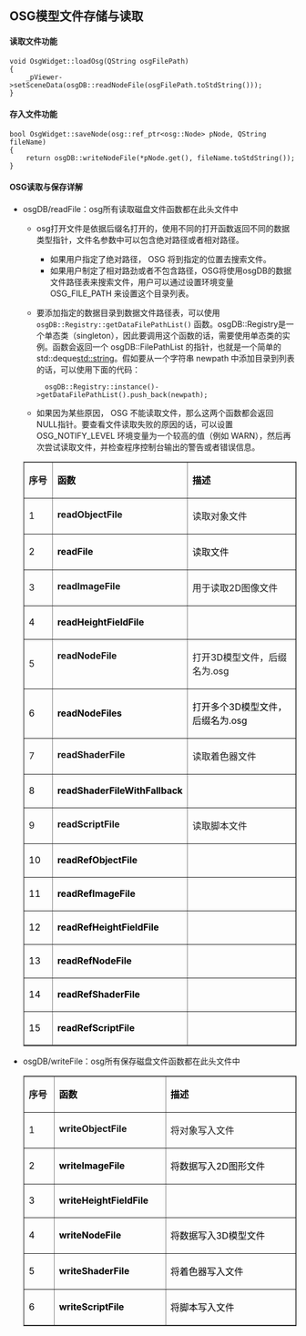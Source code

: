 ## OSG模型文件存储与读取
#### 读取文件功能

	void OsgWidget::loadOsg(QString osgFilePath)
	{
	    _pViewer->setSceneData(osgDB::readNodeFile(osgFilePath.toStdString()));
	}

#### 存入文件功能

	bool OsgWidget::saveNode(osg::ref_ptr<osg::Node> pNode, QString fileName)
	{
	    return osgDB::writeNodeFile(*pNode.get(), fileName.toStdString());
	}

#### OSG读取与保存详解
- osgDB/readFile：osg所有读取磁盘文件函数都在此头文件中
	- osg打开文件是依据后缀名打开的，使用不同的打开函数返回不同的数据类型指针，文件名参数中可以包含绝对路径或者相对路径。
		- 如果用户指定了绝对路径， OSG 将到指定的位置去搜索文件。
		- 如果用户制定了相对路劲或者不包含路径，OSG将使用osgDB的数据文件路径表来搜索文件，用户可以通过设置环境变量 OSG_FILE_PATH 来设置这个目录列表。
	- 要添加指定的数据目录到数据文件路径表，可以使用`osgDB::Registry::getDataFilePathList()` 函数。osgDB::Registry是一个单态类（singleton），因此要调用这个函数的话，需要使用单态类的实例。函数会返回一个 osgDB::FilePathList 的指针，也就是一个简单的 std::deque<std::string>。假如要从一个字符串 newpath 中添加目录到列表的话，可以使用下面的代码：
	
			osgDB::Registry::instance()->getDataFilePathList().push_back(newpath);
	- 如果因为某些原因， OSG 不能读取文件，那么这两个函数都会返回 NULL指针。要查看文件读取失败的原因的话，可以设置 OSG_NOTIFY_LEVEL 环境变量为一个较高的值（例如 WARN），然后再次尝试读取文件，并检查程序控制台输出的警告或者错误信息。
	<table border="1" cellspacing="0"><tbody><tr><td style="width:35.2pt;"> <p style="margin-left:0cm;"><strong>序号</strong></p> </td><td style="width:142.8pt;"> <p style="margin-left:0cm;"><strong><span style="color:#000000;">函数</span></strong></p> </td><td style="width:233.9pt;"> <p style="margin-left:0cm;"><strong><span style="color:#000000;">描述</span></strong></p> </td></tr><tr><td style="width:35.2pt;"> <p style="margin-left:0cm;">1</p> </td><td style="vertical-align:top;width:142.8pt;"> <p style="margin-left:0cm;"><strong>readObjectFile</strong></p> </td><td style="vertical-align:top;width:233.9pt;"> <p style="margin-left:0cm;">读取对象文件</p> </td></tr><tr><td style="width:35.2pt;"> <p style="margin-left:0cm;"><span style="color:#000000;">2</span></p> </td><td style="width:142.8pt;"> <p style="margin-left:0cm;"><strong><span style="color:#000000;">readFile</span></strong></p> </td><td style="width:233.9pt;"> <p style="margin-left:0cm;"><span style="color:#000000;">读取文件</span></p> </td></tr><tr><td style="width:35.2pt;"> <p style="margin-left:0cm;">3</p> </td><td style="vertical-align:top;width:142.8pt;"> <p style="margin-left:0cm;"><strong>readImageFile</strong></p> </td><td style="vertical-align:top;width:233.9pt;"> <p style="margin-left:0cm;">用于读取2D图像文件</p> </td></tr><tr><td style="width:35.2pt;"> <p style="margin-left:0cm;"><span style="color:#000000;">4</span></p> </td><td style="width:142.8pt;"> <p style="margin-left:0cm;"><strong><span style="color:#000000;">readHeightFieldFile</span></strong></p> </td><td style="width:233.9pt;"> <p style="margin-left:0cm;"></p> </td></tr><tr><td style="width:35.2pt;"> <p style="margin-left:0cm;">5</p> </td><td style="vertical-align:top;width:142.8pt;"> <p style="margin-left:0cm;"><strong>readNodeFile</strong></p> </td><td style="vertical-align:top;width:233.9pt;"> <p style="margin-left:0cm;">打开3D模型文件，后缀名为.osg</p> </td></tr><tr><td style="width:35.2pt;"> <p style="margin-left:0cm;"><span style="color:#000000;">6</span></p> </td><td style="width:142.8pt;"> <p style="margin-left:0cm;"><strong><span style="color:#000000;">readNodeFiles</span></strong></p> </td><td style="width:233.9pt;"> <p style="margin-left:0cm;"><span style="color:#000000;">打开多个</span><span style="color:#000000;">3D</span><span style="color:#000000;">模型文件，后缀名为</span><span style="color:#000000;">.osg</span></p> </td></tr><tr><td style="width:35.2pt;"> <p style="margin-left:0cm;">7</p> </td><td style="vertical-align:top;width:142.8pt;"> <p style="margin-left:0cm;"><strong>readShaderFile</strong></p> </td><td style="vertical-align:top;width:233.9pt;"> <p style="margin-left:0cm;">读取着色器文件</p> </td></tr><tr><td style="width:35.2pt;"> <p style="margin-left:0cm;"><span style="color:#000000;">8</span></p> </td><td style="width:142.8pt;"> <p style="margin-left:0cm;"><strong><span style="color:#000000;">readShaderFileWithFallback</span></strong></p> </td><td style="width:233.9pt;"> <p style="margin-left:0cm;"></p> </td></tr><tr><td style="width:35.2pt;"> <p style="margin-left:0cm;">9</p> </td><td style="vertical-align:top;width:142.8pt;"> <p style="margin-left:0cm;"><strong>readScriptFile</strong></p> </td><td style="vertical-align:top;width:233.9pt;"> <p style="margin-left:0cm;">读取脚本文件</p> </td></tr><tr><td style="width:35.2pt;"> <p style="margin-left:0cm;"><span style="color:#000000;">10</span></p> </td><td style="width:142.8pt;"> <p style="margin-left:0cm;"><strong><span style="color:#000000;">readRefObjectFile</span></strong></p> </td><td style="width:233.9pt;"> <p style="margin-left:0cm;"></p> </td></tr><tr><td style="width:35.2pt;"> <p style="margin-left:0cm;"><span style="color:#000000;">11</span></p> </td><td style="width:142.8pt;"> <p style="margin-left:0cm;"><strong><span style="color:#000000;">readRefImageFile</span></strong></p> </td><td style="width:233.9pt;"> <p style="margin-left:0cm;"></p> </td></tr><tr><td style="width:35.2pt;"> <p style="margin-left:0cm;"><span style="color:#000000;">12</span></p> </td><td style="width:142.8pt;"> <p style="margin-left:0cm;"><strong><span style="color:#000000;">readRefHeightFieldFile</span></strong></p> </td><td style="width:233.9pt;"> <p style="margin-left:0cm;"></p> </td></tr><tr><td style="width:35.2pt;"> <p style="margin-left:0cm;"><span style="color:#000000;">13</span></p> </td><td style="width:142.8pt;"> <p style="margin-left:0cm;"><strong><span style="color:#000000;">readRefNodeFile</span></strong></p> </td><td style="width:233.9pt;"> <p style="margin-left:0cm;"></p> </td></tr><tr><td style="width:35.2pt;"> <p style="margin-left:0cm;"><span style="color:#000000;">14</span></p> </td><td style="width:142.8pt;"> <p style="margin-left:0cm;"><strong><span style="color:#000000;">readRefShaderFile</span></strong></p> </td><td style="width:233.9pt;"> <p style="margin-left:0cm;"></p> </td></tr><tr><td style="width:35.2pt;"> <p style="margin-left:0cm;"><span style="color:#000000;">15</span></p> </td><td style="width:142.8pt;"> <p style="margin-left:0cm;"><strong><span style="color:#000000;">readRefScriptFile</span></strong></p> </td><td style="width:233.9pt;"> <p style="margin-left:0cm;"></p> </td></tr></tbody></table>
- osgDB/writeFile：osg所有保存磁盘文件函数都在此头文件中
	<table border="1" cellspacing="0"><tbody><tr><td style="width:35.2pt;"> <p style="margin-left:0cm;"><strong>序号</strong></p> </td><td style="width:142.8pt;"> <p style="margin-left:0cm;"><strong><span style="color:#000000;">函数</span></strong></p> </td><td style="width:233.9pt;"> <p style="margin-left:0cm;"><strong><span style="color:#000000;">描述</span></strong></p> </td></tr><tr><td style="width:35.2pt;"> <p style="margin-left:0cm;">1</p> </td><td style="vertical-align:top;width:142.8pt;"> <p style="margin-left:0cm;"><strong>writeObjectFile</strong></p> </td><td style="vertical-align:top;width:233.9pt;"> <p style="margin-left:0cm;">将对象写入文件</p> </td></tr><tr><td style="width:35.2pt;"> <p style="margin-left:0cm;"><span style="color:#000000;">2</span></p> </td><td style="width:142.8pt;"> <p style="margin-left:0cm;"><strong><span style="color:#000000;">writeImageFile</span></strong></p> </td><td style="width:233.9pt;"> <p style="margin-left:0cm;"><span style="color:#000000;">将数据写入</span><span style="color:#000000;">2D</span><span style="color:#000000;">图形文件</span></p> </td></tr><tr><td style="width:35.2pt;"> <p style="margin-left:0cm;"><span style="color:#000000;">3</span></p> </td><td style="width:142.8pt;"> <p style="margin-left:0cm;"><strong><span style="color:#000000;">writeHeightFieldFile</span></strong></p> </td><td style="width:233.9pt;"> <p style="margin-left:0cm;"></p> </td></tr><tr><td style="width:35.2pt;"> <p style="margin-left:0cm;"><span style="color:#000000;">4</span></p> </td><td style="width:142.8pt;"> <p style="margin-left:0cm;"><strong><span style="color:#000000;">writeNodeFile</span></strong></p> </td><td style="width:233.9pt;"> <p style="margin-left:0cm;"><span style="color:#000000;">将数据写入</span><span style="color:#000000;">3D</span><span style="color:#000000;">模型文件</span></p> </td></tr><tr><td style="width:35.2pt;"> <p style="margin-left:0cm;"><span style="color:#000000;">5</span></p> </td><td style="width:142.8pt;"> <p style="margin-left:0cm;"><strong><span style="color:#000000;">writeShaderFile</span></strong></p> </td><td style="width:233.9pt;"> <p style="margin-left:0cm;"><span style="color:#000000;">将着色器写入文件</span></p> </td></tr><tr><td style="width:35.2pt;"> <p style="margin-left:0cm;"><span style="color:#000000;">6</span></p> </td><td style="width:142.8pt;"> <p style="margin-left:0cm;"><strong><span style="color:#000000;">writeScriptFile</span></strong></p> </td><td style="width:233.9pt;"> <p style="margin-left:0cm;"><span style="color:#000000;">将脚本写入文件</span></p> </td></tr></tbody></table>